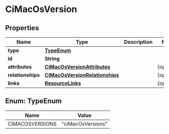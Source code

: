 

# CiMacOsVersion


## Properties

| Name | Type | Description | Notes |
|------------ | ------------- | ------------- | -------------|
|**type** | [**TypeEnum**](#TypeEnum) |  |  |
|**id** | **String** |  |  |
|**attributes** | [**CiMacOsVersionAttributes**](CiMacOsVersionAttributes.md) |  |  [optional] |
|**relationships** | [**CiMacOsVersionRelationships**](CiMacOsVersionRelationships.md) |  |  [optional] |
|**links** | [**ResourceLinks**](ResourceLinks.md) |  |  [optional] |



## Enum: TypeEnum

| Name | Value |
|---- | -----|
| CIMACOSVERSIONS | &quot;ciMacOsVersions&quot; |



